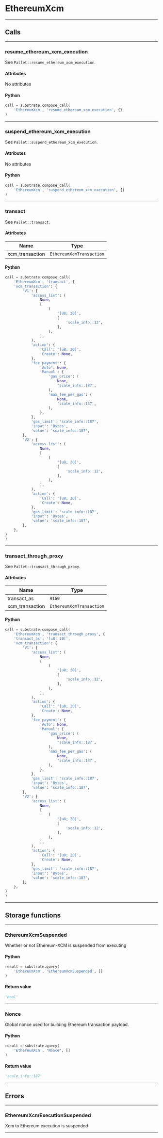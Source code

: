 
# EthereumXcm

---------
## Calls

---------
### resume_ethereum_xcm_execution
See `Pallet::resume_ethereum_xcm_execution`.
#### Attributes
No attributes

#### Python
```python
call = substrate.compose_call(
    'EthereumXcm', 'resume_ethereum_xcm_execution', {}
)
```

---------
### suspend_ethereum_xcm_execution
See `Pallet::suspend_ethereum_xcm_execution`.
#### Attributes
No attributes

#### Python
```python
call = substrate.compose_call(
    'EthereumXcm', 'suspend_ethereum_xcm_execution', {}
)
```

---------
### transact
See `Pallet::transact`.
#### Attributes
| Name | Type |
| -------- | -------- | 
| xcm_transaction | `EthereumXcmTransaction` | 

#### Python
```python
call = substrate.compose_call(
    'EthereumXcm', 'transact', {
    'xcm_transaction': {
        'V1': {
            'access_list': (
                None,
                [
                    (
                        '[u8; 20]',
                        [
                            'scale_info::12',
                        ],
                    ),
                ],
            ),
            'action': {
                'Call': '[u8; 20]',
                'Create': None,
            },
            'fee_payment': {
                'Auto': None,
                'Manual': {
                    'gas_price': (
                        None,
                        'scale_info::187',
                    ),
                    'max_fee_per_gas': (
                        None,
                        'scale_info::187',
                    ),
                },
            },
            'gas_limit': 'scale_info::187',
            'input': 'Bytes',
            'value': 'scale_info::187',
        },
        'V2': {
            'access_list': (
                None,
                [
                    (
                        '[u8; 20]',
                        [
                            'scale_info::12',
                        ],
                    ),
                ],
            ),
            'action': {
                'Call': '[u8; 20]',
                'Create': None,
            },
            'gas_limit': 'scale_info::187',
            'input': 'Bytes',
            'value': 'scale_info::187',
        },
    },
}
)
```

---------
### transact_through_proxy
See `Pallet::transact_through_proxy`.
#### Attributes
| Name | Type |
| -------- | -------- | 
| transact_as | `H160` | 
| xcm_transaction | `EthereumXcmTransaction` | 

#### Python
```python
call = substrate.compose_call(
    'EthereumXcm', 'transact_through_proxy', {
    'transact_as': '[u8; 20]',
    'xcm_transaction': {
        'V1': {
            'access_list': (
                None,
                [
                    (
                        '[u8; 20]',
                        [
                            'scale_info::12',
                        ],
                    ),
                ],
            ),
            'action': {
                'Call': '[u8; 20]',
                'Create': None,
            },
            'fee_payment': {
                'Auto': None,
                'Manual': {
                    'gas_price': (
                        None,
                        'scale_info::187',
                    ),
                    'max_fee_per_gas': (
                        None,
                        'scale_info::187',
                    ),
                },
            },
            'gas_limit': 'scale_info::187',
            'input': 'Bytes',
            'value': 'scale_info::187',
        },
        'V2': {
            'access_list': (
                None,
                [
                    (
                        '[u8; 20]',
                        [
                            'scale_info::12',
                        ],
                    ),
                ],
            ),
            'action': {
                'Call': '[u8; 20]',
                'Create': None,
            },
            'gas_limit': 'scale_info::187',
            'input': 'Bytes',
            'value': 'scale_info::187',
        },
    },
}
)
```

---------
## Storage functions

---------
### EthereumXcmSuspended
 Whether or not Ethereum-XCM is suspended from executing

#### Python
```python
result = substrate.query(
    'EthereumXcm', 'EthereumXcmSuspended', []
)
```

#### Return value
```python
'bool'
```
---------
### Nonce
 Global nonce used for building Ethereum transaction payload.

#### Python
```python
result = substrate.query(
    'EthereumXcm', 'Nonce', []
)
```

#### Return value
```python
'scale_info::187'
```
---------
## Errors

---------
### EthereumXcmExecutionSuspended
Xcm to Ethereum execution is suspended

---------
